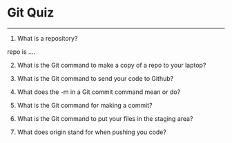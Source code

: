 # Git Quiz



---

1. What is a repository?

repo is ....

2. What is the Git command to make a copy of a repo to your laptop?

<!-- Write your answer under here -->

3. What is the Git command to send your code to Github?

<!-- Write your answer under here -->

4. What does the -m in a Git commit command mean or do?

<!-- Write your answer here -->

5. What is the Git command for making a commit?

<!-- Write your answer here -->

6. What is the Git command to put your files in the staging area?

<!-- Write your answer here -->

7. What does origin stand for when pushing you code?

<!-- Write your answer here -->
